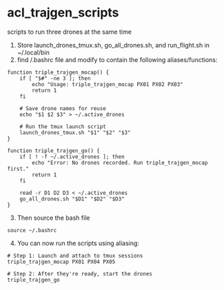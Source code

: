 # acl_trajgen_scripts
scripts to run three drones at the same time

1. Store launch_drones_tmux.sh, go_all_drones.sh, and run_flight.sh in ~/.local/bin
2. find /.bashrc file and modify to contain the following aliases/functions:
```
function triple_trajgen_mocap() {
    if [ "$#" -ne 3 ]; then      
        echo "Usage: triple_trajgen_mocap PX01 PX02 PX03"
        return 1
    fi

    # Save drone names for reuse
    echo "$1 $2 $3" > ~/.active_drones

    # Run the tmux launch script
    launch_drones_tmux.sh "$1" "$2" "$3"
}
```
```
function triple_trajgen_go() {
    if [ ! -f ~/.active_drones ]; then
        echo "Error: No drones recorded. Run triple_trajgen_mocap first."
        return 1
    fi

    read -r D1 D2 D3 < ~/.active_drones
    go_all_drones.sh "$D1" "$D2" "$D3"
}
```
3. Then source the bash file
```
source ~/.bashrc
```
4. You can now run the scripts using aliasing:
```
# Step 1: Launch and attach to tmux sessions
triple_trajgen_mocap PX01 PX04 PX05

# Step 2: After they're ready, start the drones
triple_trajgen_go
```
